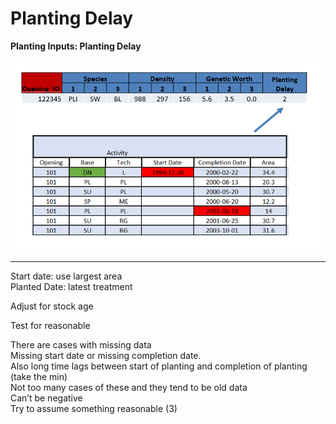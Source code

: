 # Planting Delay

**Planting Inputs: Planting Delay**

![](images/planting_delay.PNG)

___

Start date: use largest area  
Planted Date: latest treatment  

Adjust for stock age  

Test for reasonable  

There are cases with missing data  
Missing start date or missing completion date.  
Also long time lags between start of planting and completion of planting (take the min)  
Not too many cases of these and they tend to be old data  
Can’t be negative  
Try to assume something reasonable (3)  
